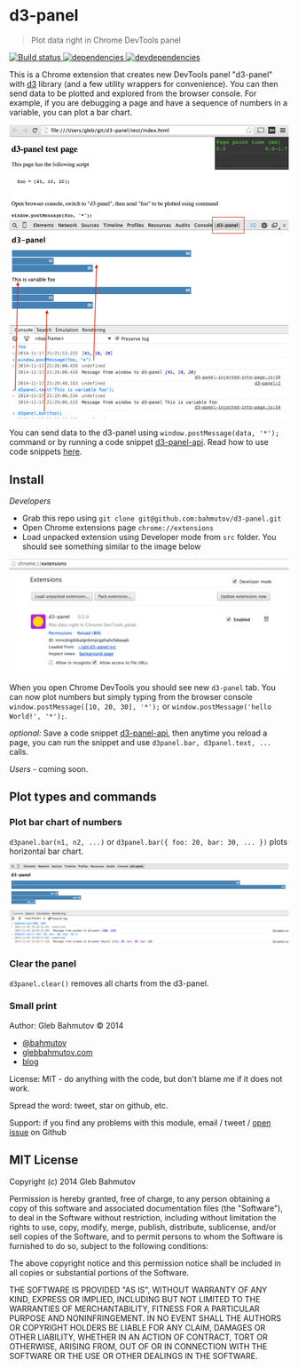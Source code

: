 # d3-panel

> Plot data right in Chrome DevTools panel

[![Build status][d3-panel-ci-image] ][d3-panel-ci-url]
[![dependencies][d3-panel-dependencies-image] ][d3-panel-dependencies-url]
[![devdependencies][d3-panel-devdependencies-image] ][d3-panel-devdependencies-url]

This is a Chrome extension that creates new DevTools panel "d3-panel" with [d3][d3]
library (and a few utility wrappers for convenience). You can then send data to be plotted
and explored from the browser console. For example, if you are debugging a page and have a sequence
of numbers in a variable, you can plot a bar chart.

![d3-panel][d3 panel screenshot]

You can send data to the d3-panel using `window.postMessage(data, '*');` command or by running
a code snippet [d3-panel-api][d3-panel code snippet]. Read how to use code snippets [here][code snippets].

## Install

*Developers*

* Grab this repo using `git clone git@github.com:bahmutov/d3-panel.git`
* Open Chrome extensions page `chrome://extensions`
* Load unpacked extension using Developer mode from `src` folder. You should 
see something similar to the image below

![install](images/install-extension.png)

When you open Chrome DevTools you should see new `d3-panel` tab. You can now plot numbers but
simply typing from the browser console `window.postMessage([10, 20, 30], '*');` or
`window.postMessage('hello World!', '*');`.

*optional:* Save a code snippet [d3-panel-api][d3-panel code snippet], then anytime you reload
a page, you can run the snippet and use `d3panel.bar, d3panel.text, ...` calls.

*Users* - coming soon.

## Plot types and commands

### Plot bar chart of numbers

`d3panel.bar(n1, n2, ...)` or `d3panel.bar({ foo: 20, bar: 30, ... })` plots horizontal bar chart.

![bar chart](images/bar-chart.png)

### Clear the panel

`d3panel.clear()` removes all charts from the d3-panel.

### Small print

Author: Gleb Bahmutov &copy; 2014

* [@bahmutov](https://twitter.com/bahmutov)
* [glebbahmutov.com](http://glebbahmutov.com)
* [blog](http://bahmutov.calepin.co/)

License: MIT - do anything with the code, but don't blame me if it does not work.

Spread the word: tweet, star on github, etc.

Support: if you find any problems with this module, email / tweet /
[open issue](https://github.com/bahmutov/d3-panel/issues) on Github

## MIT License

Copyright (c) 2014 Gleb Bahmutov

Permission is hereby granted, free of charge, to any person
obtaining a copy of this software and associated documentation
files (the "Software"), to deal in the Software without
restriction, including without limitation the rights to use,
copy, modify, merge, publish, distribute, sublicense, and/or sell
copies of the Software, and to permit persons to whom the
Software is furnished to do so, subject to the following
conditions:

The above copyright notice and this permission notice shall be
included in all copies or substantial portions of the Software.

THE SOFTWARE IS PROVIDED "AS IS", WITHOUT WARRANTY OF ANY KIND,
EXPRESS OR IMPLIED, INCLUDING BUT NOT LIMITED TO THE WARRANTIES
OF MERCHANTABILITY, FITNESS FOR A PARTICULAR PURPOSE AND
NONINFRINGEMENT. IN NO EVENT SHALL THE AUTHORS OR COPYRIGHT
HOLDERS BE LIABLE FOR ANY CLAIM, DAMAGES OR OTHER LIABILITY,
WHETHER IN AN ACTION OF CONTRACT, TORT OR OTHERWISE, ARISING
FROM, OUT OF OR IN CONNECTION WITH THE SOFTWARE OR THE USE OR
OTHER DEALINGS IN THE SOFTWARE.

[d3-panel-ci-image]: https://travis-ci.org/bahmutov/d3-panel.png?branch=master
[d3-panel-ci-url]: https://travis-ci.org/bahmutov/d3-panel
[d3-panel-dependencies-image]: https://david-dm.org/bahmutov/d3-panel.png
[d3-panel-dependencies-url]: https://david-dm.org/bahmutov/d3-panel
[d3-panel-devdependencies-image]: https://david-dm.org/bahmutov/d3-panel/dev-status.png
[d3-panel-devdependencies-url]: https://david-dm.org/bahmutov/d3-panel#info=devDependencies
[d3]: http://d3js.org/
[d3 panel screenshot]: d3-panel.png
[d3-panel code snippet]: src/d3-panel-api-code-snippet.js
[code snippets]: http://bahmutov.calepin.co/chrome-devtools-code-snippets.html

